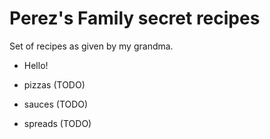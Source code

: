 # Perez's Family secret recipes

Set of recipes as given by my grandma.

- Hello!

- pizzas (TODO)
- sauces (TODO)
- spreads (TODO)